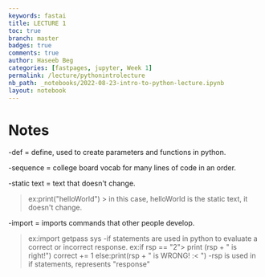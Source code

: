 ```yaml
---
keywords: fastai
title: LECTURE 1
toc: true
branch: master
badges: true
comments: true
author: Haseeb Beg
categories: [fastpages, jupyter, Week 1] 
permalink: /lecture/pythonintrolecture
nb_path: _notebooks/2022-08-23-intro-to-python-lecture.ipynb
layout: notebook
---
```


<!--
#################################################
### THIS FILE WAS AUTOGENERATED! DO NOT EDIT! ###
#################################################
# file to edit: _notebooks/2022-08-23-intro-to-python-lecture.ipynb
-->

<div class="container" id="notebook-container">
        
<div class="cell border-box-sizing text_cell rendered"><div class="inner_cell">
<div class="text_cell_render border-box-sizing rendered_html">
<h1 id="Notes">Notes<a class="anchor-link" href="#Notes"> </a></h1><p>-def = define, used to create parameters and functions in python.</p>
<p>-sequence = college board vocab for many lines of code in an order.</p>
<p>-static text = text that doesn't change.</p>
<blockquote><p>ex:print("helloWorld") &gt; in this case, helloWorld is the static text, it doesn't change.</p>
</blockquote>
<p>-import = imports commands that other people develop.</p>
<blockquote><p>ex:import getpass sys
-if statements are used in python to evaluate a correct or incorrect response. 
ex:if rsp == "2"&gt; print (rsp + " is right!")
        correct += 1
   else:print(rsp + " is WRONG! :&lt; ")
-rsp is used in if statements, represents "response"</p>
</blockquote>

</div>
</div>
</div>
</div>
 

